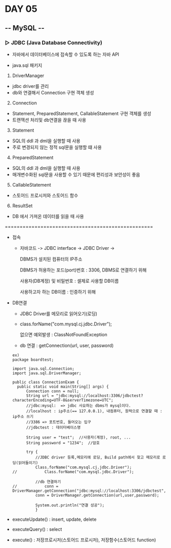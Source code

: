 # DAY 05

## -- MySQL --

### ▷ JDBC (Java Database Connectivity)

- 자바에서 데이터베이스에 접속할 수 있도록 하는 자바 API

- java.sql 패키지

  

1. DriverManager

- jdbc driver를 관리
- db와 연결해서 Connection 구현 객체 생성

2. Connection

- Statement, PreparedStatement, CallableStatement 구현 객체를 생성
- 트랜잭션 처리및 db연결을 끊을 때 사용

3. Statement

- SQL의 ddl 과 dml을 실행할 때 사용
- 주로 변경되지 않는 정적 sql문을 실행할 떄 사용

4. PreparedStatement

- SQL의 ddl 과 dml을 실행할 때 사용
- 매개변수화된 sql문을 사용할 수 있기 때문에 편리성과 보안성이 좋음 

5. CallableStatement

- 스토어드 프로시저와 스토어드 함수

6. ResultSet

- DB 에서 가져온 데이터를 읽을 때 사용 

==================================================

- 접속

  - 자바코드 -> JDBC interface -> JDBC Driver -> 

    DBMS가 설치된 컴퓨터의 IP주소

    DBMS가 허용하는 포드(port)번호 : 3306, DBMS로 연결하기 위해

    사용자(DB계정) 및 비밀번호 : 셀제로 사용할 DB이름

    사용하고자 하는 DB이름 : 인증하기 위해

     

- DB연결

  - JDBC Driver를 메모리로 읽어오기(로딩)

  - class.forName("com.mysql.cj.jdbc.Driver");

    없으면 예외발생 : ClassNotFoundException

  - db 연결 : getConnection(url, user, password)

  ~~~
  ex)
  package boardtest;
  
  import java.sql.Connection;
  import java.sql.DriverManager;
  
  public class ConnectionExam {
  	public static void main(String[] args) {
  		Connection conn = null;
  		String url = "jdbc:mysql://localhost:3306/jdbctest?characterEncoding=UTF-8&serverTimezone=UTC";
  		//jdbc:mysql:  => jdbc 사요하는 dbms가 mysql이다.
  		//localhost : ip주소(== 127.0.0.1), 내컴퓨터, 원력으로 연결할 때 : ip주소 쓰기
  		//3386 => 포트번호, 들어오는 입구
  		//jdbctest : 데이터베이스명
  		
  		String user = "test";  //사용자(계정), root, ...
  		String password = "1234";  //암호
  		
  		try {
  			//JDBC driver 등록,메모리에 로딩, Build path에서 찾고 메모리로 로딩(읽어들이기)
  			Class.forName("com.mysql.cj.jdbc.Driver");
  //			Class.forName("com.mysql.jdbc.Driver");
  			
  			//db 연결하기
  //			conn = DriverManager.getConnection("jdbc:mysql://localhost:3306/jdbctest","test","1234");
  			conn = DriverManager.getConnection(url,user,password);
  			
  			System.out.println("연결 성공");
  			}
  ~~~

  

- executeUpdate() : insert, update, delete
- executeQuery() : select	
- execute() : 저장프로시저(스토어드 프로시저), 저장함수(스토어드 function)